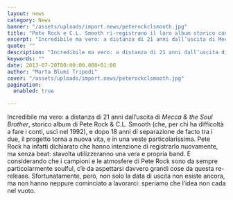 ```yaml
---
layout: news
category: News
banner: "/assets/uploads/import.news/peterockclsmooth.jpg"
title: "Pete Rock e C.L. Smooth ri-registrano il loro album storico con una band"
excerpt: "Incredibile ma vero: a distanza di 21 anni dall’uscita di Mecca & the Soul Brother, storico album di Pete Rock & C.L. Smooth (che, per chi ha difficoltà a fare i conti, uscì nel 1992), e dopo 18 anni di separazione de facto tra i due, il progetto torna a nuova vita, e in una [&hellip"
quote: ""
description: "Incredibile ma vero: a distanza di 21 anni dall’uscita di Mecca & the Soul Brother, storico album di Pete Rock & C.L. Smooth (che, per chi ha difficoltà a fare i conti, uscì nel 1992), e dopo 18 anni di separazione de facto tra i due, il progetto torna a nuova vita, e in una [&hellip"
keywords: ""
date: 2013-07-20T00:00:00.000+01:00
author: "Marta Blumi Tripodi"
cover: "/assets/uploads/import.news/peterockclsmooth.jpg"
pagination:
  enabled: true

---
```


Incredibile ma vero: a distanza di 21 anni dall’uscita di _Mecca & the Soul Brother_, storico album di Pete Rock & C.L. Smooth (che, per chi ha difficoltà a fare i conti, uscì nel 1992), e dopo 18 anni di separazione de facto tra i due, il progetto torna a nuova vita, e in una veste particolarissima. Pete Rock ha infatti dichiarato che hanno intenzione di registrarlo nuovamente, ma senza beat: stavolta utilizzeranno una vera e propria band. E considerando che i campioni e le atmosfere di Pete Rock sono da sempre particolarmente soulful, c’è da aspettarsi davvero grandi cose da questa re-release. Sfortunatamente, però, non solo la data di uscita non esiste ancora, ma non hanno neppure cominciato a lavorarci: speriamo che l’idea non cada nel vuoto.